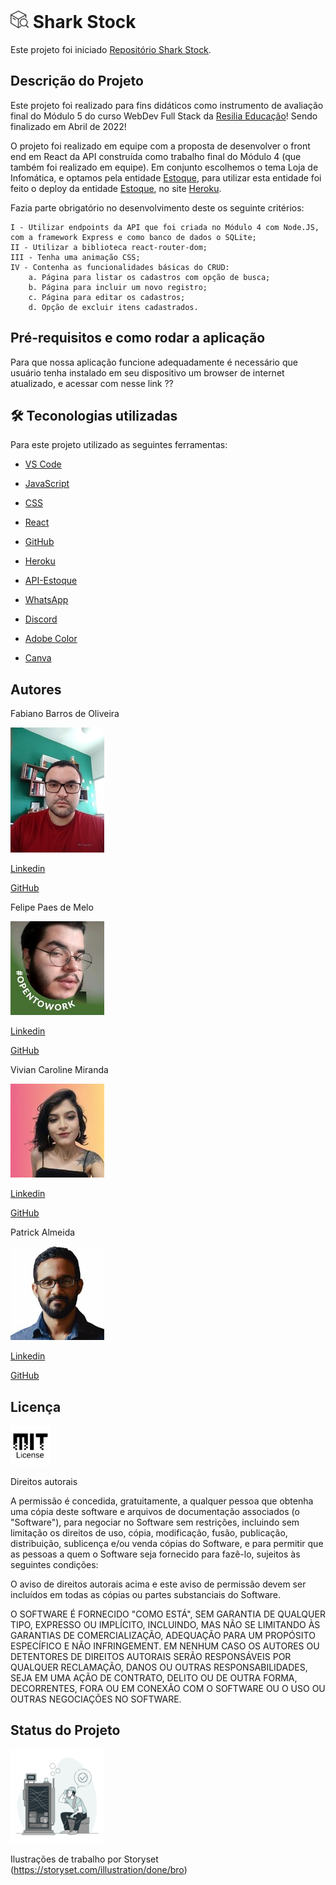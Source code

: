 # ![Shark Stock](./public/img/logo.png) Shark Stock

Este projeto foi iniciado [Repositório Shark Stock](https://github.com/sucoDeGoiaba/React_MOD5/tree/master/react-mod5).

## Descrição do Projeto

Este projeto foi realizado para fins didáticos como instrumento de avaliação final do Módulo 5 do curso WebDev Full Stack da [Resilia Educação](https://www.resilia.com.br/)! Sendo finalizado em Abril de 2022!

O projeto foi realizado em equipe com a proposta de desenvolver o front end em React da API construída como trabalho final do Módulo 4 (que também foi realizado em equipe). Em conjunto escolhemos o tema Loja de Infomática, e optamos pela entidade [Estoque](https://github.com/sucoDeGoiaba/apiMOD4), para utilizar esta entidade foi feito o deploy da entidade [Estoque](https://apimod4-infoshark.herokuapp.com/produtos), no site [Heroku](https://www.heroku.com). 

Fazia parte obrigatório no desenvolvimento deste os seguinte critérios:

    I - Utilizar endpoints da API que foi criada no Módulo 4 com Node.JS, com a framework Express e como banco de dados o SQLite;
    II - Utilizar a biblioteca react-router-dom;
    III - Tenha uma animação CSS;
    IV - Contenha as funcionalidades básicas do CRUD:
        a. Página para listar os cadastros com opção de busca;
        b. Página para incluir um novo registro;
        c. Página para editar os cadastros;
        d. Opção de excluir itens cadastrados.

##  Pré-requisitos e como rodar a aplicação

  Para que nossa aplicação funcione adequadamente é necessário que usuário tenha instalado em seu dispositivo um browser de internet atualizado, e acessar com nesse link ??

## 🛠 Teconologias utilizadas

Para este projeto utilizado as seguintes ferramentas:

  
- [VS Code](https://code.visualstudio.com/)

- [JavaScript](https://www.javascript.com/)

- [CSS](https://www.w3.org/Style/CSS/#specs)

- [React](https://pt-br.reactjs.org/)

- [GitHub](https://github.com/)

- [Heroku](https://www.heroku.com)

- [API-Estoque](https://apimod4-infoshark.herokuapp.com/produtos)

- [WhatsApp](https://web.whatsapp.com/)

- [Discord](https://discord.com/)

- [Adobe Color](https://color.adobe.com/pt/create/color-wheel)

- [Canva](https://www.canva.com/)


## Autores

Fabiano Barros de Oliveira

![Fabiano B. de Oliveira](./public/img/fabiano.jpg)

[Linkedin](https://www.linkedin.com/in/fabiano-barros-de-oliveira-3aa12b82/)

[GitHub](https://github.com/fabianobarroli)



Felipe Paes de Melo

![Felipe Paes de Melo](./public/img/felipe.jpg)

[Linkedin](https://www.linkedin.com/in/flppaesdemelo/)

[GitHub](https://github.com/sucoDeGoiaba)



Vivian Caroline Miranda

![Vivian Caroline Miranda](./public/img/carol.jpg)

[Linkedin](https://www.linkedin.com/in/viviancaroline/)

[GitHub](https://github.com/viviancarolinemiranda)

  

Patrick Almeida

![Patrick Almeida](./public/img/patrick.jpg)

[Linkedin](https://www.linkedin.com/in/patrick-almeida-01b47422a/)

[GitHub](https://github.com/patrickovalmeida)


## Licença

  
![Lincense MIT](./public/img/license_mit.png)

  

Direitos autorais

  

A permissão é concedida, gratuitamente, a qualquer pessoa que obtenha uma cópia deste software e arquivos de documentação associados (o "Software"), para negociar no Software sem restrições, incluindo sem limitação os direitos de uso, cópia, modificação, fusão, publicação, distribuição, sublicença e/ou venda cópias do Software, e para permitir que as pessoas a quem o Software seja fornecido para fazê-lo, sujeitos às seguintes condições:

  

O aviso de direitos autorais acima e este aviso de permissão devem ser incluídos em todas as cópias ou partes substanciais do Software.

  

O SOFTWARE É FORNECIDO "COMO ESTÁ", SEM GARANTIA DE QUALQUER TIPO, EXPRESSO OU IMPLÍCITO, INCLUINDO, MAS NÃO SE LIMITANDO ÀS GARANTIAS DE COMERCIALIZAÇÃO, ADEQUAÇÃO PARA UM PROPÓSITO ESPECÍFICO E NÃO INFRINGEMENT. EM NENHUM CASO OS AUTORES OU DETENTORES DE DIREITOS AUTORAIS SERÃO RESPONSÁVEIS POR QUALQUER RECLAMAÇÃO, DANOS OU OUTRAS RESPONSABILIDADES, SEJA EM UMA AÇÃO DE CONTRATO, DELITO OU DE OUTRA FORMA, DECORRENTES, FORA OU EM CONEXÃO COM O SOFTWARE OU O USO OU OUTRAS NEGOCIAÇÕES NO SOFTWARE.

## Status do Projeto

![Done](./public/img/Done-bro.png)

Ilustrações de trabalho por Storyset (https://storyset.com/illustration/done/bro)